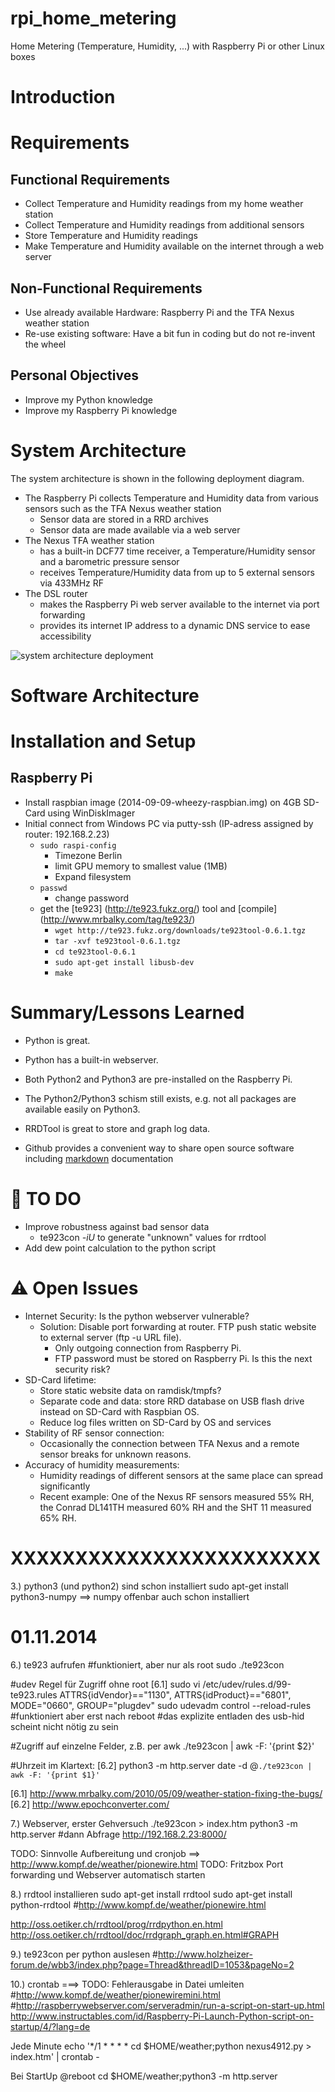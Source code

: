 rpi_home_metering
=================

Home Metering (Temperature, Humidity, ...) with Raspberry Pi or other Linux boxes

Introduction
============


Requirements
============

Functional Requirements
-----------------------
* Collect Temperature and Humidity readings from my home weather station
* Collect Temperature and Humidity readings from additional sensors
* Store Temperature and Humidity readings
* Make Temperature and Humidity available on the internet through a web server

Non-Functional Requirements
---------------------------
* Use already available Hardware: Raspberry Pi and the TFA Nexus weather station
* Re-use existing software: Have a bit fun in coding but do not re-invent the wheel

Personal Objectives
-------------------
* Improve my Python knowledge
* Improve my Raspberry Pi knowledge

System Architecture
===================
The system architecture is shown in the following deployment diagram.
* The Raspberry Pi collects Temperature and Humidity data from various sensors such as the TFA Nexus weather station
  * Sensor data are stored in a RRD archives
  * Sensor data are made available via a web server
* The Nexus TFA weather station 
  * has a built-in DCF77 time receiver,  a Temperature/Humidity sensor and a barometric pressure sensor
  * receives Temperature/Humidity data from up to 5 external sensors via 433MHz RF
* The DSL router 
  * makes the Raspberry Pi web server available to the internet via port forwarding
  * provides its internet IP address to a dynamic DNS service to ease accessibility

![system architecture deployment][system architecture deployment]


[system architecture deployment]: https://raw.githubusercontent.com/huirad/rpi_home_metering/master/doc/SystemArchitecture_Deployment.png

Software Architecture
=====================


Installation and Setup
======================

Raspberry Pi
------------
* Install raspbian image (2014-09-09-wheezy-raspbian.img) on 4GB SD-Card using WinDiskImager
* Initial connect from Windows PC via putty-ssh (IP-adress assigned by router: 192.168.2.23)
  * `sudo raspi-config`
    * Timezone Berlin
    * limit GPU memory to smallest value (1MB)
    * Expand filesystem
  * `passwd`
    * change password
  * get the [te923] (http://te923.fukz.org/) tool and [compile] (http://www.mrbalky.com/tag/te923/)
    * `wget http://te923.fukz.org/downloads/te923tool-0.6.1.tgz`
	* `tar -xvf te923tool-0.6.1.tgz`
	* `cd te923tool-0.6.1`
	* `sudo apt-get install libusb-dev`
	* `make`
	

Summary/Lessons Learned
=======================

* Python is great.
* Python has a built-in webserver.
* Both Python2 and Python3 are pre-installed on the Raspberry Pi.
* The Python2/Python3 schism still exists, e.g. not all packages are available easily on Python3.

* RRDTool is great to store and graph log data.

* Github provides a convenient way to share open source software including [markdown][github markdown] documentation

[github markdown]: https://help.github.com/articles/markdown-basics/


:construction: TO DO
=====
* Improve robustness against bad sensor data
  * te923con *-iU* to generate "unknown" values for rrdtool
* Add dew point calculation to the python script


:warning: Open Issues
===========
* Internet Security: Is the python webserver vulnerable?
  * Solution: Disable port forwarding at router. FTP push static website to external server (ftp -u URL file).
    * Only outgoing connection from Raspberry Pi. 
	* FTP password must be stored on Raspberry Pi. Is this the next security risk?
* SD-Card lifetime: 
  * Store static website data on ramdisk/tmpfs?
  * Separate code and data: store RRD database on USB flash drive instead on SD-Card with Raspbian OS.
  * Reduce log files written on SD-Card by OS and services
* Stability of RF sensor connection:
  * Occasionally the connection between TFA Nexus and a remote sensor breaks for unknown reasons.
* Accuracy of humidity measurements: 
  * Humidity readings of different sensors at the same place can spread significantly
  * Recent example: One of the Nexus RF sensors measured 55% RH, the Conrad DL141TH measured 60% RH and the SHT 11 measured 65% RH.

XXXXXXXXXXXXXXXXXXXXXXXX
========================





3.) python3 (und python2) sind schon installiert
sudo apt-get install python3-numpy ==> numpy offenbar auch schon installiert


01.11.2014
=============================




6.) te923 aufrufen
#funktioniert, aber nur als root
sudo ./te923con 

#udev Regel für Zugriff ohne root [6.1]
sudo vi /etc/udev/rules.d/99-te923.rules
ATTRS{idVendor}=="1130", ATTRS{idProduct}=="6801", MODE="0660", GROUP="plugdev"
sudo udevadm control --reload-rules
#funktioniert aber erst nach reboot
#das explizite entladen des usb-hid scheint nicht nötig zu sein

#Zugriff auf einzelne Felder, z.B. per awk
./te923con | awk -F: '{print $2}'

#Uhrzeit im Klartext: [6.2] python3 -m http.server
date -d @`./te923con | awk -F: '{print $1}'`

[6.1] http://www.mrbalky.com/2010/05/09/weather-station-fixing-the-bugs/
[6.2] http://www.epochconverter.com/

7.) Webserver, erster Gehversuch
./te923con > index.htm
python3 -m http.server
#dann Abfrage http://192.168.2.23:8000/

TODO: Sinnvolle Aufbereitung und cronjob ==> http://www.kompf.de/weather/pionewire.html
TODO: Fritzbox Port forwarding und Webserver automatisch starten

8.) rrdtool installieren
sudo apt-get install rrdtool
sudo apt-get install python-rrdtool
#http://www.kompf.de/weather/pionewire.html

http://oss.oetiker.ch/rrdtool/prog/rrdpython.en.html
http://oss.oetiker.ch/rrdtool/doc/rrdgraph_graph.en.html#GRAPH




9.) te923con per python auslesen
#http://www.holzheizer-forum.de/wbb3/index.php?page=Thread&threadID=1053&pageNo=2


10.) crontab  ===> TODO: Fehlerausgabe in Datei umleiten
#http://www.kompf.de/weather/pionewiremini.html
#http://raspberrywebserver.com/serveradmin/run-a-script-on-start-up.html
http://www.instructables.com/id/Raspberry-Pi-Launch-Python-script-on-startup/4/?lang=de

Jede Minute
echo '*/1 * * * * cd $HOME/weather;python nexus4912.py > index.htm' | crontab -

Bei StartUp
@reboot cd $HOME/weather;python3 -m http.server




















